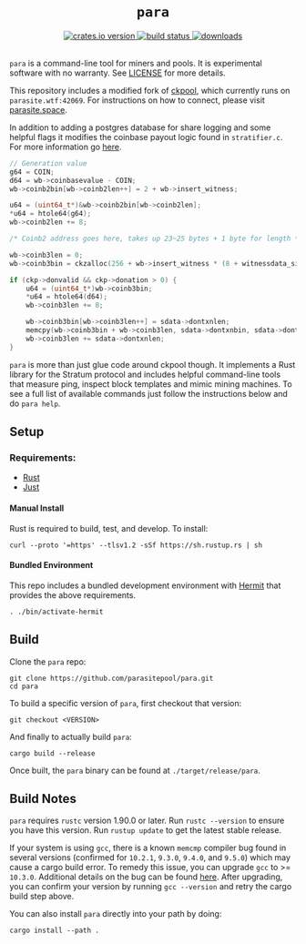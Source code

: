 <h1 align=center><code>para</code></h1>

<div align=center>
  <a href=https://crates.io/crates/para>
    <img src=https://img.shields.io/crates/v/para.svg alt="crates.io version">
  </a>
  <a href=https://github.com/parasitepool/para/actions/workflows/ci.yaml>
    <img src=https://github.com/parasitepool/para/actions/workflows/ci.yaml/badge.svg alt="build status">
  </a>
  <a href=https://github.com/parasitepool/para/releases>
    <img src=https://img.shields.io/github/downloads/parasitepool/para/total.svg alt=downloads>
  </a>
</div>
<br>

`para` is a command-line tool for miners and pools. It is experimental
software with no warranty. See [LICENSE](LICENSE) for more details.

This repository includes a modified fork of
[ckpool](https://bitbucket.org/ckolivas/ckpool/src/master/), which currently
runs on `parasite.wtf:42069`. For instructions on how to connect, please visit
[parasite.space](https://parasite.space?help).

In addition to adding a postgres database for share logging and some helpful
flags it modifies the coinbase payout logic found in `stratifier.c`. For more
information go
[here](https://zkshark.substack.com/p/parasite-pool-igniting-the-mining).

```c 
// Generation value
g64 = COIN;
d64 = wb->coinbasevalue - COIN;
wb->coinb2bin[wb->coinb2len++] = 2 + wb->insert_witness;

u64 = (uint64_t*)&wb->coinb2bin[wb->coinb2len];
*u64 = htole64(g64);
wb->coinb2len += 8;

/* Coinb2 address goes here, takes up 23~25 bytes + 1 byte for length */

wb->coinb3len = 0;
wb->coinb3bin = ckzalloc(256 + wb->insert_witness * (8 + witnessdata_size + 2));

if (ckp->donvalid && ckp->donation > 0) {
    u64 = (uint64_t*)wb->coinb3bin;
    *u64 = htole64(d64);
    wb->coinb3len += 8;

    wb->coinb3bin[wb->coinb3len++] = sdata->dontxnlen;
    memcpy(wb->coinb3bin + wb->coinb3len, sdata->dontxnbin, sdata->dontxnlen);
    wb->coinb3len += sdata->dontxnlen;
}
```

`para` is more than just glue code around ckpool though. It implements a Rust
library for the Stratum protocol and includes helpful command-line tools that
measure ping, inspect block templates and mimic mining machines. To see a full
list of available commands just follow the instructions below and do `para
help`.

Setup
-----

### Requirements:

* [Rust](#manual-install)
* [Just](https://github.com/casey/just?tab=readme-ov-file#installation)

#### Manual Install

Rust is required to build, test, and develop. To install: 

``` 
curl --proto '=https' --tlsv1.2 -sSf https://sh.rustup.rs | sh 
```

#### Bundled Environment

This repo includes a bundled development environment with
[Hermit](https://github.com/cashapp/hermit) that provides the above
requirements. 

```
. ./bin/activate-hermit
```

Build
-----

Clone the `para` repo:

```
git clone https://github.com/parasitepool/para.git
cd para
```

To build a specific version of `para`, first checkout that version:

```
git checkout <VERSION>
```

And finally to actually build `para`:

```
cargo build --release
```

Once built, the `para` binary can be found at `./target/release/para`.

Build Notes
-----------

`para` requires `rustc` version 1.90.0 or later. Run `rustc --version` to ensure
you have this version. Run `rustup update` to get the latest stable release.

If your system is using `gcc`, there is a known `memcmp` compiler bug found in several versions (confirmed for `10.2.1`, `9.3.0`, `9.4.0`, and `9.5.0`) which may cause a cargo build error. To remedy this issue, you can upgrade `gcc` to >= `10.3.0`. Additional details on the bug can be found [here](https://gcc.gnu.org/bugzilla/show_bug.cgi?id=95189). After upgrading, you can confirm your version by running `gcc --version` and retry the cargo build step above.

You can also install `para` directly into your path by doing:

```
cargo install --path .
```
